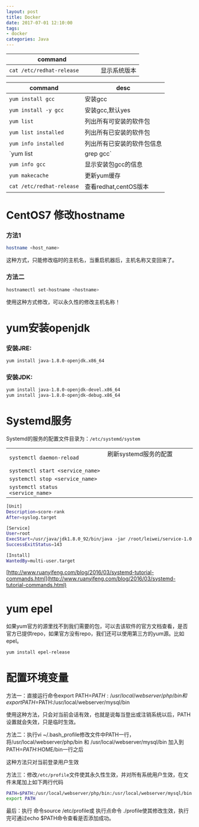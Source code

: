 ```yaml
---
layout: post
title: Docker
date: 2017-07-01 12:10:00
tags:
- docker
categories: Java
---
```


|               command                |                              |
| ------------------------------------ | ---------------------------- |
| `cat /etc/redhat-release`            | 显示系统版本                   |


|             command          |               desc             |
| ---------------------------- | ------------------------------ |
| `yum install gcc`            | 安装gcc                        |
| `yum install -y gcc`         | 安装gcc,默认yes                 |
| `yum list`                   | 列出所有可安装的软件包            |
| `yum list installed`         | 列出所有已安装的软件包            |
| `yum info installed`         | 列出所有已安装的软件包信息         |
| `yum list | grep gcc`        | 搜索可用的gcc包                 |
| `yum info gcc`               | 显示安装包gcc的信息              |
| `yum makecache`              | 更新yum缓存                     |
| `cat /etc/redhat-release`    | 查看redhat,centOS版本            |



# CentOS7 修改hostname

### 方法1
```bash
hostname <host_name>
```
这种方式，只能修改临时的主机名，当重启机器后，主机名称又变回来了。

### 方法二
```bash
hostnamectl set-hostname <hostname>
```
使用这种方式修改，可以永久性的修改主机名称！


# yum安装openjdk
### 安装JRE:
```bash
yum install java-1.8.0-openjdk.x86_64
```
### 安装JDK:
```bash
yum install java-1.8.0-openjdk-devel.x86_64
yum install java-1.8.0-openjdk-debug.x86_64
```

# Systemd服务
Systemd的服务的配置文件目录为：`/etc/systemd/system`    

|                                         |                                  |
| --------------------------------------- | -------------------------------- |
| `systemctl daemon-reload`               | 刷新systemd服务的配置              |
| `systemctl start <service_name>`        |                                  |
| `systemctl stop <service_name>`         |                                  |
| `systemctl status <service_name>`       |                                  |


```bash
[Unit]
Description=score-rank
After=syslog.target

[Service]
User=root
ExecStart=/usr/java/jdk1.8.0_92/bin/java -jar /root/leiwei/service-1.0.jar
SuccessExitStatus=143

[Install]
WantedBy=multi-user.target
```

[http://www.ruanyifeng.com/blog/2016/03/systemd-tutorial-commands.html](http://www.ruanyifeng.com/blog/2016/03/systemd-tutorial-commands.html)



# yum epel
如果yum官方的源里找不到我们需要的包，可以去该软件的官方文档查看，是否官方已提供repo，如果官方没有repo，我们还可以使用第三方的yum源。比如epel。
```bash
yum install epel-release
```


# 配置环境变量
方法一：直接运行命令export PATH=$PATH:/usr/local/webserver/php/bin 和 export PATH=$PATH:/usr/local/webserver/mysql/bin

使用这种方法，只会对当前会话有效，也就是说每当登出或注销系统以后，PATH 设置就会失效，只是临时生效。

方法二：执行vi ~/.bash_profile修改文件中PATH一行，将/usr/local/webserver/php/bin 和 /usr/local/webserver/mysql/bin 加入到PATH=$PATH:$HOME/bin一行之后

这种方法只对当前登录用户生效

方法三：修改`/etc/profile`文件使其永久性生效，并对所有系统用户生效，在文件末尾加上如下两行代码
```bash
PATH=$PATH:/usr/local/webserver/php/bin:/usr/local/webserver/mysql/bin
export PATH
```
最后：执行 命令source /etc/profile或 执行点命令 ./profile使其修改生效，执行完可通过echo $PATH命令查看是否添加成功。
